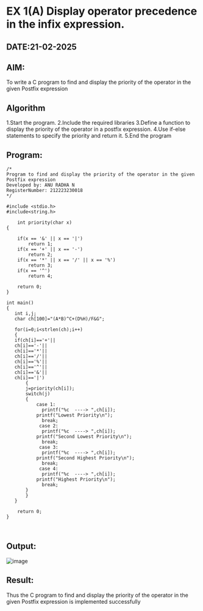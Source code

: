 # EX 1(A) Display operator precedence in the infix expression.
## DATE:21-02-2025
## AIM:
To write a C program to find and display the priority of the operator in the given Postfix expression

## Algorithm
1.Start the program.
2.Include the required libraries
3.Define a function to display the priority of the operator in a postfix expression.
4.Use if-else statements to specify the priority and return it.
5.End the program

## Program:
```
/*
Program to find and display the priority of the operator in the given Postfix expression
Developed by: ANU RADHA N 
RegisterNumber: 212223230018 
*/

#include <stdio.h>
#include<string.h>

    int priority(char x)
{
    
    if(x == '&' || x == '|')
        return 1;
    if(x == '+' || x == '-')
        return 2;
    if(x == '*' || x == '/' || x == '%')
        return 3;
    if(x == '^')
        return 4;
        
    return 0;
}

int main()
{
   int i,j;
   char ch[100]="(A*B)^C+(D%H)/F&G";
   
   for(i=0;i<strlen(ch);i++)
   {
   if(ch[i]=='+'||
   ch[i]=='-'||
   ch[i]=='*'||
   ch[i]=='/'||
   ch[i]=='%'||
   ch[i]=='^'||
   ch[i]=='&'||
   ch[i]=='|')
       {
       j=priority(ch[i]);
       switch(j)
       {
           case 1:
             printf("%c  ----> ",ch[i]);
           printf("Lowest Priority\n");
             break;
            case 2:
             printf("%c  ----> ",ch[i]);
           printf("Second Lowest Priority\n");
             break;
            case 3:
             printf("%c  ----> ",ch[i]);
           printf("Second Highest Priority\n"); 
             break;
            case 4:
             printf("%c  ----> ",ch[i]);
           printf("Highest Priority\n");
             break;
       }
       }
   }
   
    return 0;
}

   

```

## Output:
![image](https://github.com/user-attachments/assets/192a7ad7-4af4-4eef-b076-1daef622f064)



## Result:
Thus the C program to find and display the priority of the operator in the given Postfix expression is implemented successfully
